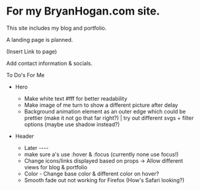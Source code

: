 # For my BryanHogan.com site.
This site includes my blog and portfolio.

A landing page is planned.

(Insert Link to page)

Add contact information & socials.

To Do's For Me


- Hero
    - Make white text #fff for better readability
    - Make image of me turn to show a different picture after delay
    - Background animation element as an outer edge which could be prettier (make it not go that far right?) | try out different svgs + filter options (maybe use shadow instead?)

- Header
    - Later ----
    - make sure a's use :hover & :focus (currently none use focus!)
    - Change icons/links displayed based on props -> Allow different views for blog & portfolio
    - Color - Change base color & different color on hover?
    - Smooth fade out not working for Firefox (How's Safari looking?)